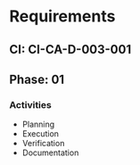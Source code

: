 # Requirements

## CI: CI-CA-D-003-001
## Phase: 01

### Activities
- Planning
- Execution
- Verification
- Documentation
